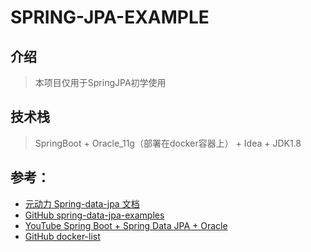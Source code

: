 # SPRING-JPA-EXAMPLE

## 介绍

> 本项目仅用于SpringJPA初学使用

## 技术栈

> SpringBoot + Oracle_11g（部署在docker容器上） + Idea + JDK1.8

## 参考：

- [元动力 Spring-data-jpa 文档](https://www.ydlclass.com/doc21xnv/frame/jpa/jpa.html)
- [GitHub spring-data-jpa-examples](https://github.com/pkainulainen/spring-data-jpa-examples)
- [YouTube Spring Boot + Spring Data JPA + Oracle](https://www.youtube.com/watch?v=Im-jAGzvApk)
- [GitHub docker-list](https://github.com/zhiyi98/docker-list)